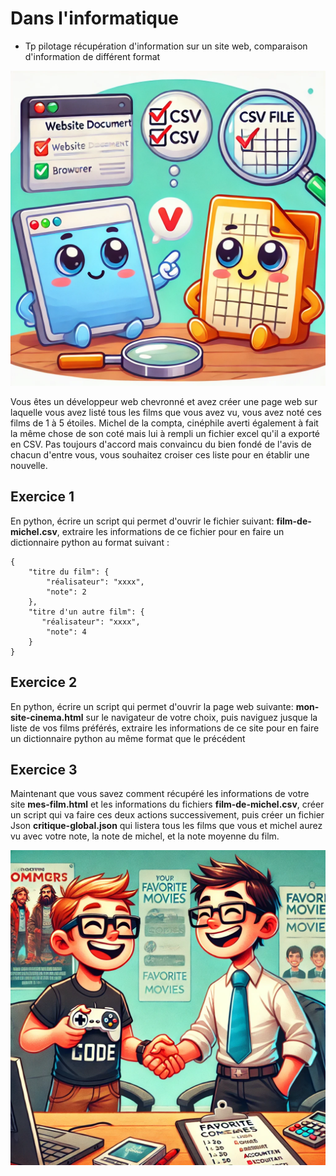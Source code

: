 <!-- .slide: data-state="nologo-slide" style="text-align: center" -->
#  Dans l'informatique

* Tp pilotage récupération d'information sur un site web, comparaison d'information de différent format

![comparaison_de_doc](images/comparaison_de_doc.webp "comparaison_de_doc") <!-- .element: width="100px" -->


Vous êtes un développeur web chevronné et avez créer une page web sur laquelle vous avez listé tous les films que vous avez vu, vous avez noté ces films de 1 à 5 étoiles.
Michel de la compta, cinéphile averti également à fait la même chose de son coté mais lui à rempli un fichier excel qu'il a exporté en CSV.
Pas toujours d'accord mais convaincu du bien fondé de l'avis de chacun d'entre vous, vous souhaitez croiser ces liste pour en établir une nouvelle.



## Exercice 1
En python, écrire un script qui permet d'ouvrir le fichier suivant: **film-de-michel.csv**,
extraire les informations de ce fichier pour en faire un dictionnaire python au format suivant : 
```
{
    "titre du film": {
        "réalisateur": "xxxx",
        "note": 2
    },
    "titre d'un autre film": {
       "réalisateur": "xxxx",
        "note": 4
    }
}
```

## Exercice 2
En python, écrire un script qui permet d'ouvrir la page web suivante: **mon-site-cinema.html** sur le navigateur de votre choix, puis naviguez jusque la liste de vos films préférés, 
extraire les informations de ce site pour en faire un dictionnaire python au même format que le précédent


## Exercice 3
Maintenant que vous savez comment récupéré les informations de votre site **mes-film.html** et les informations du fichiers **film-de-michel.csv**, créer un script qui va faire ces deux actions successivement, 
puis créer un fichier Json **critique-global.json** qui listera tous les films que vous et michel aurez vu avec votre note, la note de michel, et la note moyenne du film.


![michel et moi](images/michel_et_moi.webp "michel_et_moi") <!-- .element: width="100px" -->
